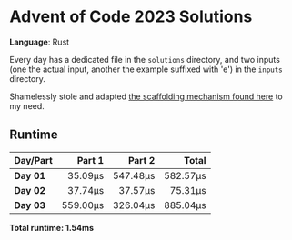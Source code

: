 # Advent of Code 2023 Solutions

**Language**: Rust

Every day has a dedicated file in the `solutions` directory, and two inputs (one the actual input, another the example suffixed with 'e') in the `inputs` directory.

Shamelessly stole and adapted [the scaffolding mechanism found here](https://github.com/fspoettel/advent-of-code-rust) to my need.

## Runtime

| Day/Part | Part 1 | Part 2 | Total |
|:---------|-------:|-------:|------:|
| **Day 01** | 35.09μs | 547.48μs | 582.57μs |
| **Day 02** | 37.74μs | 37.57μs | 75.31μs |
| **Day 03** | 559.00μs | 326.04μs | 885.04μs |


**Total runtime: 1.54ms**

